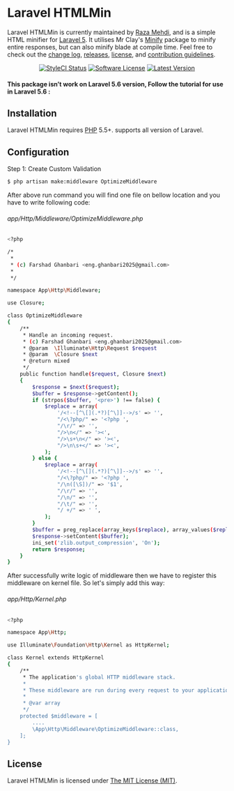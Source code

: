 Laravel HTMLMin
===============

Laravel HTMLMin is currently maintained by [Raza Mehdi](https://github.com/srmklive), and is a simple HTML minifier for [Laravel 5](http://laravel.com). It utilises Mr Clay's [Minify](https://github.com/mrclay/minify) package to minify entire responses, but can also minify blade at compile time. Feel free to check out the [change log](CHANGELOG.md), [releases](https://github.com/HTMLMin/Laravel-HTMLMin/releases), [license](LICENSE), and [contribution guidelines](CONTRIBUTING.md).

<p align="center">
<a href="https://styleci.io/repos/12090327"><img src="https://styleci.io/repos/12090327/shield" alt="StyleCI Status"></img></a>
<a href="LICENSE"><img src="https://img.shields.io/badge/license-MIT-brightgreen.svg?style=flat-square" alt="Software License"></img></a>
<a href="https://github.com/FarshadGhanbari/laravel-HTMLMin/releases"><img src="https://img.shields.io/github/release/HTMLMin/Laravel-HTMLMin.svg?style=flat-square" alt="Latest Version"></img></a>
</p>

#### This package isn’t work on Laravel 5.6 version, Follow the tutorial for use in Laravel 5.6 :

## Installation

Laravel HTMLMin requires [PHP](https://php.net) 5.5+. supports all version of Laravel.

## Configuration

Step 1: Create Custom Validation
```bash
$ php artisan make:middleware OptimizeMiddleware
```
After above run command you will find one file on bellow location and you have to write following code:
###### app/Http/Middleware/OptimizeMiddleware.php

```bash
<?php

/*
 *
 * (c) Farshad Ghanbari <eng.ghanbari2025@gmail.com>
 *
 */

namespace App\Http\Middleware;

use Closure;

class OptimizeMiddleware
{
    /**
     * Handle an incoming request.
     * (c) Farshad Ghanbari <eng.ghanbari2025@gmail.com>
     * @param  \Illuminate\Http\Request $request
     * @param  \Closure $next
     * @return mixed
     */
    public function handle($request, Closure $next)
    {
        $response = $next($request);
        $buffer = $response->getContent();
        if (strpos($buffer, '<pre>') !== false) {
            $replace = array(
                '/<!--[^\[](.*?)[^\]]-->/s' => '',
                "/<\?php/" => '<?php ',
                "/\r/" => '',
                "/>\n</" => '><',
                "/>\s+\n</" => '><',
                "/>\n\s+</" => '><',
            );
        } else {
            $replace = array(
                '/<!--[^\[](.*?)[^\]]-->/s' => '',
                "/<\?php/" => '<?php ',
                "/\n([\S])/" => '$1',
                "/\r/" => '',
                "/\n/" => '',
                "/\t/" => '',
                "/ +/" => ' ',
            );
        }
        $buffer = preg_replace(array_keys($replace), array_values($replace), $buffer);
        $response->setContent($buffer);
        ini_set('zlib.output_compression', 'On');
        return $response;
    }
}
```
After successfully write logic of middleware then we have to register this middleware on kernel file. So let's simply add this way:
###### app/Http/Kernel.php
```bash
<?php

namespace App\Http;

use Illuminate\Foundation\Http\Kernel as HttpKernel;

class Kernel extends HttpKernel
{
    /**
     * The application's global HTTP middleware stack.
     *
     * These middleware are run during every request to your application.
     *
     * @var array
     */
    protected $middleware = [
        ....
        \App\Http\Middleware\OptimizeMiddleware::class,
    ];
}
```

## License

Laravel HTMLMin is licensed under [The MIT License (MIT)](LICENSE).
